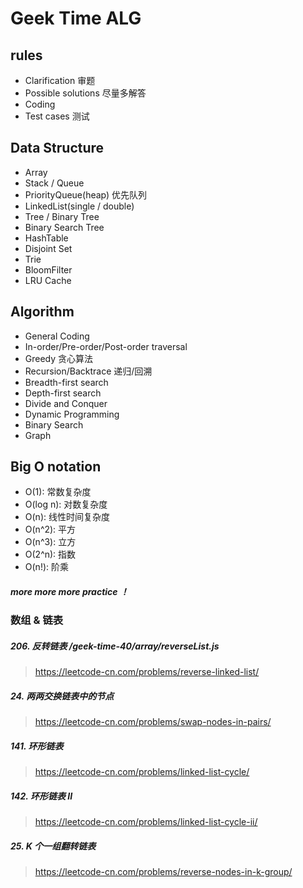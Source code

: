# Geek Time ALG

## rules
* Clarification 审题
* Possible solutions 尽量多解答
* Coding 
* Test cases 测试

## Data Structure
* Array
* Stack / Queue
* PriorityQueue(heap) 优先队列
* LinkedList(single / double)
* Tree / Binary Tree
* Binary Search Tree
* HashTable
* Disjoint Set
* Trie
* BloomFilter
* LRU Cache

## Algorithm
* General Coding
* In-order/Pre-order/Post-order traversal
* Greedy 贪心算法
* Recursion/Backtrace 递归/回溯
* Breadth-first search
* Depth-first search
* Divide and Conquer
* Dynamic Programming
* Binary Search
* Graph

## Big O notation
* O(1): 常数复杂度
* O(log n): 对数复杂度
* O(n): 线性时间复杂度
* O(n^2): 平方
* O(n^3): 立方
* O(2^n): 指数
* O(n!): 阶乘

##### more more more practice ！

### 数组 & 链表
##### 206. 反转链表 /geek-time-40/array/reverseList.js
> https://leetcode-cn.com/problems/reverse-linked-list/
##### 24. 两两交换链表中的节点
> https://leetcode-cn.com/problems/swap-nodes-in-pairs/
##### 141. 环形链表
> https://leetcode-cn.com/problems/linked-list-cycle/
##### 142. 环形链表 II
> https://leetcode-cn.com/problems/linked-list-cycle-ii/
##### 25. K 个一组翻转链表
> https://leetcode-cn.com/problems/reverse-nodes-in-k-group/